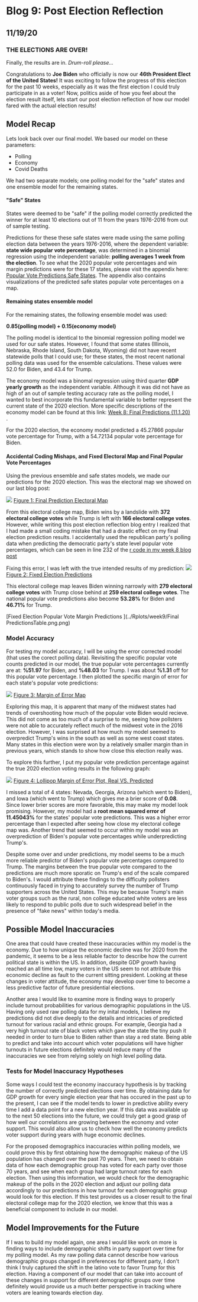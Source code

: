 # Blog 9: Post Election Reflection
## 11/19/20

### THE ELECTIONS ARE OVER!

Finally, the results are in. *Drum-roll please...* 

Congratulations to **Joe Biden** who officially is now our **46th President Elect of the United States!** It was exciting to follow the progress of this election for the past 10 weeks, especially as it was the first election I could truly participate in as a voter! Now, politics aside of how you feel about the election result itself, lets start our post election reflection of how our model fared with the actual election results!

## Model Recap

Lets look back over our final model. We based our model on these parameters:

- Polling
- Economy
- Covid Deaths

We had two separate models; one polling model for the "safe" states and one ensemble model for the remaining states. 

#### "Safe" States

States were deemed to be "safe" if the polling model correctly predicted the winner for at least 10 elections out of 11 from the years 1976-2016 from out of sample testing. 

Predictions for these these safe states were made using the same polling election data between the years 1976-2016, where the dependent variable: **state wide popular vote percentage**, was determined in a binomial regression using the independent variable: **polling averages 1 week from the election**. To see what the 2020 popular vote percentages and win margin predictions were for these 17 states, please visit the appendix here: [Popular Vote Predictions Safe States](appendix9.md). The appendix also contains visualizations of the predicted safe states popular vote percentages on a map.

#### Remaining states ensemble model

For the remaining states, the following ensemble model was used:

**0.85(polling model) + 0.15(economy model)**

The polling model is identical to the binomial regression polling model we used for our safe states. However, I found that some states (Illinois, Nebraska, Rhode Island, South Dakota, Wyoming) did not have recent statewide polls that I could use; for these states, the most recent national polling data was used for the ensemble calculations. These values were 52.0 for Biden, and 43.4 for Trump.

The economy model was a binomal regression using third quarter **GDP yearly growth** as the independent variable. Although it was did not have as high of an out of sample testing accuracy rate as the polling model, I wanted to best incorporate this fundamental variable to better represent the current state of the 2020 election. More specific descriptions of the economy model can be found at this link: [Week 8: Final Predictions (11.1.20) ](BlogPosts/blog8.md).

For the 2020 election, the economy model predicted a 45.27866 popular vote percentage for Trump, with a 54.72134 popular vote percentage for Biden. 

#### Accidental Coding Mishaps, and Fixed Electoral Map and Final Popular Vote Percentages

Using the previous ensemble and safe states models, we made our predictions for the 2020 election. This was the electoral map we showed on our last blog post:

![](../Rplots/week8/WinsElectoralCollege2020.png)
[Figure 1: Final Prediction Electoral Map ](../Rplots/week8/WinsElectoralCollege2020.png)

From this electoral college map, Biden wins by a landslide with **372 electoral college votes** while Trump is left with **166 electoral college votes**. However, while writing this post election reflection blog entry I realized that I had made a small coding mistake that had a drastic effect on my final election prediction results. I accidentally used the republican party's polling data when predicting the democratic party's state level popular vote percentages, which can be seen in line 232 of the [r code in my week 8 blog post](https://github.com/gkim65/2020_ElectionBlogPost_gov1347/blob/gh-pages/Rplots/week8/safeStates.R)

Fixing this error, I was left with the true intended results of my prediction:
![](../Rplots/week9/REALPredictionsWinsElectoralCollege2020.png)
[Figure 2: Fixed Election Predictions ](../Rplots/week9/REALPredictionsWinsElectoralCollege2020.png)

This electoral college map leaves Biden winning narrowly with **279 electoral college votes** with Trump close behind at **259 electoral college votes**. The national popular vote predictions also become **53.28%** for Biden and **46.71%** for Trump.

[Fixed Election Popular Vote Margin Predictions ](../Rplots/week9/Final PredictionsTable.png.png)

### Model Accuracy

For testing my model accuracy, I will be using the error corrected model (that uses the corect polling data). Revisiting the specific popular vote counts predicted in our model, the true popular vote percentages currently are at: **%51.97** for Biden, and **%48.03** for Trump. I was about **%1.31** off for this popular vote percentage. I then plotted the specific margin of error for each state's popular vote predictions:

![](../Rplots/week9/MarginOfErrorMap.png)
[Figure 3: Margin of Error Map](../Rplots/week9/MarginOfErrorMap.png)

Exploring this map, it is apparent that many of the midwest states had trends of overshooting how much of the popular vote Biden would recieve. This did not come as too much of a surprise to me, seeing how pollsters were not able to accurately reflect much of the midwest vote in the 2016 election. However, I was surprised at how much my model seemed to overpredict Trump's wins in the south as well as some west coast states. Many states in this election were won by a relatively smaller margin than in previous years, which stands to show how close this election really was.

To explore this further, I put my popular vote prediction percentage against the true 2020 election voting results in the following graph: 

![](../Rplots/week9/PredictedAgainstReal2020.png)
[Figure 4: Lollipop Margin of Error Plot, Real VS. Predicted](../Rplots/week9/PredictedAgainstReal2020.png)

I missed a total of 4 states: Nevada, Georgia, Arizona (which went to Biden), and Iowa (which went to Trump) which gives me a brier score of **0.08**. Since lower brier scores are more favorable, this may make my model look promising. However, my model had a **root mean squared error of 11.45043%** for the states' popular vote predictions. This was a higher error percentage than I expected after seeing how close my electoral college map was. Another trend that seemed to occur within my model was an overprediction of Biden's popular vote percentages while underpredicting Trump's.

Despite some over and under predictions, my model seems to be a much more reliable predictor of Biden's popular vote percentages compared to Trump. The margins between the true popular vote compared to the predictions are much more sporatic on Trump's end of the scale compared to Biden's. I would attribute these findings to the difficulty pollsters continuously faced in trying to accurately survey the number of Trump supporters across the United States. This may be because Trump's main voter groups such as the rural, non college educated white voters are less likely to respond to public polls due to such widespread belief in the presence of "fake news" within today's media.

## Possible Model Inaccuracies

One area that could have created these inaccuracies within my model is the economy. Due to how unique the economic decline was for 2020 from the pandemic, it seems to be a less reliable factor to describe how the current political state is within the US. In addition, despite GDP growth having reached an all time low, many voters in the US seem to not attribute this economic decline as fault to the current sitting president. Looking at these changes in voter attitude, the economy may develop over time to become a less predictive factor of future presidential elections.

Another area I would like to examine more is finding ways to properly include turnout probabilities for various demographic populations in the US. Having only used raw polling data for my inital models, I believe my predictions did not dive deeply to the details and intricacies of predicted turnout for various racial and ethnic groups. For example, Georgia had a very high turnout rate of black voters which gave the state the tiny push it needed in order to turn blue to Biden rather than stay a red state. Being able to predict and take into account which voter populations will have higher turnouts in future elections definitely would reduce many of the inaccuracies we see from relying solely on high level polling data.

### Tests for Model Inaccuracy Hypotheses

Some ways I could test the economy inaccuracy hypothesis is by tracking the number of correctly predicted elections over time. By obtaining data for GDP growth for every single election year that has occured in the past up to the present, I can see if the model tends to lower in predictive ability every time I add a data point for a new election year. If this data was available up to the next 50 elections into the future, we could truly get a good grasp of how well our correlations are growing between the economy and voter support. This would also allow us to check how well the economy predicts voter support during years with huge economic declines. 

For the proposed demographics inaccuracies within polling models, we could prove this by first obtaining how the demographic makeup of the US population has changed over the past 70 years. Then, we need to obtain data of how each demographic group has voted for each party over those 70 years, and see when each group had large turnout rates for each election. Then using this information, we would check for the demographic makeup of the polls in the 2020 election and adjust our polling data accordingly to our predictions in how turnout for each demographic group would look for this election. If this test provides us a closer result to the final electoral college map for the 2020 election, we know that this was a beneficial component to include in our model.

## Model Improvements for the Future

If I was to build my model again, one area I would like work on more is finding ways to include demographic shifts in party support over time for my polling model. As my raw polling data cannot describe how various demographic groups changed in preferences for different party, I don't think I truly captured the shift in the latino vote to favor Trump for this election. Having a component of our model that can take into account of these changes in support for different demographic groups over time definitely would provide us a much better perspective in tracking where voters are leaning towards election day.